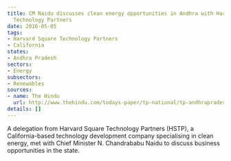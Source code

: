 ```yaml
---
title: CM Naidu discusses clean energy opportunities in Andhra with Harvard Square
  Technology Partners
date: 2016-05-05
tags:
- Harvard Square Technology Partners
- California
states:
- Andhra Pradesh
sectors:
- Energy
subsectors:
- Renewables
sources:
- name: The Hindu
  url: http://www.thehindu.com/todays-paper/tp-national/tp-andhrapradesh/foreign-corporate-honchos-meet-naidu/article8531177.ece
details: []
---
```


A delegation from Harvard Square Technology Partners (HSTP), a California-based technology development company specialising in clean energy, met with Chief Minister N. Chandrababu Naidu to discuss business opportunities in the state.
